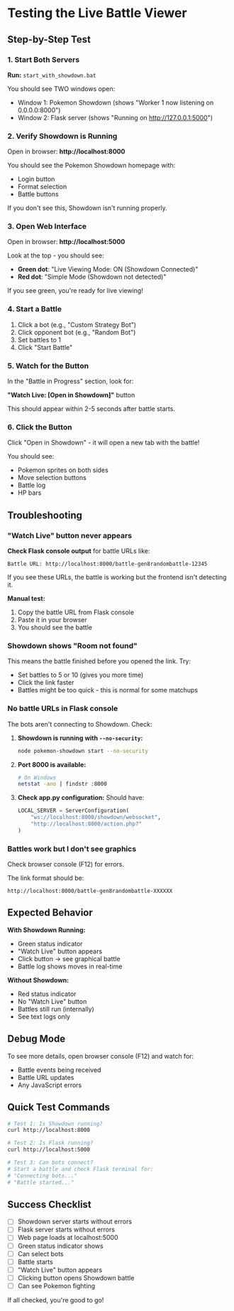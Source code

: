# Testing the Live Battle Viewer

## Step-by-Step Test

### 1. Start Both Servers

**Run:** `start_with_showdown.bat`

You should see TWO windows open:
- Window 1: Pokemon Showdown (shows "Worker 1 now listening on 0.0.0.0:8000")
- Window 2: Flask server (shows "Running on http://127.0.0.1:5000")

### 2. Verify Showdown is Running

Open in browser: **http://localhost:8000**

You should see the Pokemon Showdown homepage with:
- Login button
- Format selection
- Battle buttons

If you don't see this, Showdown isn't running properly.

### 3. Open Web Interface

Open in browser: **http://localhost:5000**

Look at the top - you should see:
- **Green dot**: "Live Viewing Mode: ON (Showdown Connected)"
- **Red dot**: "Simple Mode (Showdown not detected)"

If you see green, you're ready for live viewing!

### 4. Start a Battle

1. Click a bot (e.g., "Custom Strategy Bot")
2. Click opponent bot (e.g., "Random Bot")
3. Set battles to 1
4. Click "Start Battle"

### 5. Watch for the Button

In the "Battle in Progress" section, look for:

**"Watch Live: [Open in Showdown]"** button

This should appear within 2-5 seconds after battle starts.

### 6. Click the Button

Click "Open in Showdown" - it will open a new tab with the battle!

You should see:
- Pokemon sprites on both sides
- Move selection buttons
- Battle log
- HP bars

## Troubleshooting

### "Watch Live" button never appears

**Check Flask console output** for battle URLs like:
```
Battle URL: http://localhost:8000/battle-gen8randombattle-12345
```

If you see these URLs, the battle is working but the frontend isn't detecting it.

**Manual test:**
1. Copy the battle URL from Flask console
2. Paste it in your browser
3. You should see the battle

### Showdown shows "Room not found"

This means the battle finished before you opened the link. Try:
- Set battles to 5 or 10 (gives you more time)
- Click the link faster
- Battles might be too quick - this is normal for some matchups

### No battle URLs in Flask console

The bots aren't connecting to Showdown. Check:

1. **Showdown is running with `--no-security`:**
   ```bash
   node pokemon-showdown start --no-security
   ```

2. **Port 8000 is available:**
   ```bash
   # On Windows
   netstat -ano | findstr :8000
   ```

3. **Check app.py configuration:**
   Should have:
   ```python
   LOCAL_SERVER = ServerConfiguration(
       "ws://localhost:8000/showdown/websocket",
       "http://localhost:8000/action.php?"
   )
   ```

### Battles work but I don't see graphics

Check browser console (F12) for errors.

The link format should be:
```
http://localhost:8000/battle-gen8randombattle-XXXXXX
```

## Expected Behavior

**With Showdown Running:**
- Green status indicator
- "Watch Live" button appears
- Click button → see graphical battle
- Battle log shows moves in real-time

**Without Showdown:**
- Red status indicator
- No "Watch Live" button
- Battles still run (internally)
- See text logs only

## Debug Mode

To see more details, open browser console (F12) and watch for:
- Battle events being received
- Battle URL updates
- Any JavaScript errors

## Quick Test Commands

```bash
# Test 1: Is Showdown running?
curl http://localhost:8000

# Test 2: Is Flask running?
curl http://localhost:5000

# Test 3: Can bots connect?
# Start a battle and check Flask terminal for:
# "Connecting bots..."
# "Battle started..."
```

## Success Checklist

- [ ] Showdown server starts without errors
- [ ] Flask server starts without errors
- [ ] Web page loads at localhost:5000
- [ ] Green status indicator shows
- [ ] Can select bots
- [ ] Battle starts
- [ ] "Watch Live" button appears
- [ ] Clicking button opens Showdown battle
- [ ] Can see Pokemon fighting

If all checked, you're good to go!
